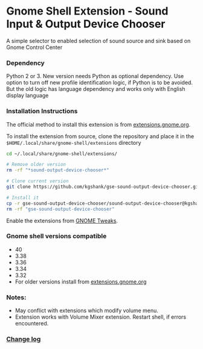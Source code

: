 # Gnome Shell Extension - Sound Input & Output Device Chooser
A simple selector to enabled selection of sound source and sink based on Gnome Control Center

### Dependency
Python 2 or 3. New version needs Python as optional dependency. Use option to turn off new profile identification logic, if Python is to be avoided. But the old logic has language dependency and works only with English display language

### Installation Instructions

The official method to install this extension is from [extensions.gnome.org](https://extensions.gnome.org/extension/906/sound-output-device-chooser).

To install the extension from source, clone the repository and place it in the `$HOME/.local/share/gnome-shell/extensions` directory
```bash
cd ~/.local/share/gnome-shell/extensions/

# Remove older version
rm -rf "*sound-output-device-chooser*"

# Clone current version
git clone https://github.com/kgshank/gse-sound-output-device-chooser.git

# Install it
cp -r gse-sound-output-device-chooser/sound-output-device-chooser@kgshank.net .
rm -rf "gse-sound-output-device-chooser"
```

Enable the extensions from [GNOME Tweaks](https://wiki.gnome.org/Apps/Tweaks).

### Gnome shell versions compatible
* 40
* 3.38
* 3.36
* 3.34
* 3.32
* For older versions install from [extensions.gnome.org](https://extensions.gnome.org/extension/906/sound-output-device-chooser/)


### Notes:
* May conflict with extensions which modify volume menu.
* Extension works with Volume Mixer extension. Restart shell, if errors encountered.

### [Change log](CHANGELOG.md)

